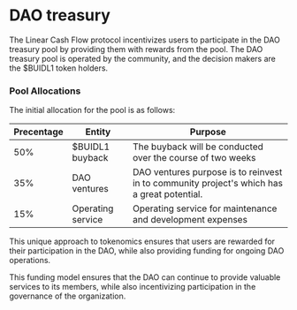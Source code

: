 # DAO treasury

The Linear Cash Flow protocol incentivizes users to participate in the DAO treasury pool by providing them with rewards from the pool. The DAO treasury pool is operated by the community, and the decision makers are the $BUIDL1 token holders.

### Pool Allocations&#x20;

The initial allocation for the pool is as follows:

| Precentage | Entity            | Purpose                                                                                    |
| ---------- | ----------------- | ------------------------------------------------------------------------------------------ |
| 50%        | $BUIDL1 buyback   | The buyback will be conducted over the course of two weeks                                 |
| 35%        | DAO ventures      | DAO ventures purpose is to reinvest in to community project's which has a great potential. |
| 15%        | Operating service | Operating service for maintenance and development expenses                                 |

This unique approach to tokenomics ensures that users are rewarded for their participation in the DAO, while also providing funding for ongoing DAO operations.

This funding model ensures that the DAO can continue to provide valuable services to its members, while also incentivizing participation in the governance of the organization.
